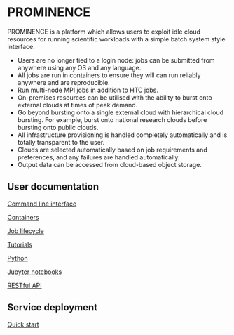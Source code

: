 # PROMINENCE

PROMINENCE is a platform which allows users to exploit idle cloud resources for running scientific workloads with a simple batch system style interface.
* Users are no longer tied to a login node: jobs can be submitted from anywhere using any OS and any language.
* All jobs are run in containers to ensure they will can run reliably anywhere and are reproducible.
* Run multi-node MPI jobs in addition to HTC jobs.
* On-premises resources can be utilised with the ability to burst onto external clouds at times of peak demand.
* Go beyond bursting onto a single external cloud with hierarchical cloud bursting. For example, burst onto national research clouds before bursting onto public clouds.
* All infrastructure provisioning is handled completely automatically and is totally transparent to the user.
* Clouds are selected automatically based on job requirements and preferences, and any failures are handled automatically.
* Output data can be accessed from cloud-based object storage.


## User documentation

[Command line interface](cli.html)

[Containers](containers.html)

[Job lifecycle](states.html)

[Tutorials](tutorials.html)

[Python](python.html)

[Jupyter notebooks](jupyter.html)

[RESTful API](rest-api.html)

## Service deployment

[Quick start](quick-start.html)

